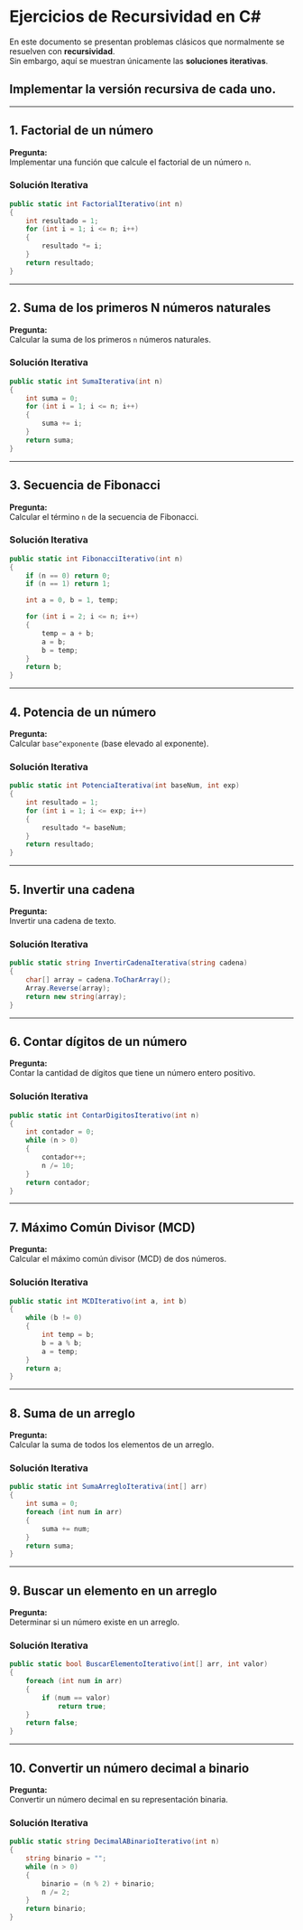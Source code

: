 #  Ejercicios de Recursividad en C#

En este documento se presentan problemas clásicos que normalmente se resuelven con **recursividad**.  
Sin embargo, aquí se muestran únicamente las **soluciones iterativas**.  

## Implementar la **versión recursiva** de cada uno.

---

## 1. Factorial de un número

**Pregunta:**  
Implementar una función que calcule el factorial de un número `n`.

###  Solución Iterativa
```csharp
public static int FactorialIterativo(int n)
{
    int resultado = 1;
    for (int i = 1; i <= n; i++)
    {
        resultado *= i;
    }
    return resultado;
}
```

---

## 2. Suma de los primeros N números naturales

**Pregunta:**  
Calcular la suma de los primeros `n` números naturales.

###  Solución Iterativa
```csharp
public static int SumaIterativa(int n)
{
    int suma = 0;
    for (int i = 1; i <= n; i++)
    {
        suma += i;
    }
    return suma;
}
```

---

## 3. Secuencia de Fibonacci

**Pregunta:**  
Calcular el término `n` de la secuencia de Fibonacci.

### Solución Iterativa
```csharp
public static int FibonacciIterativo(int n)
{
    if (n == 0) return 0;
    if (n == 1) return 1;

    int a = 0, b = 1, temp;

    for (int i = 2; i <= n; i++)
    {
        temp = a + b;
        a = b;
        b = temp;
    }
    return b;
}
```

---

## 4. Potencia de un número

**Pregunta:**  
Calcular `base^exponente` (base elevado al exponente).

###  Solución Iterativa
```csharp
public static int PotenciaIterativa(int baseNum, int exp)
{
    int resultado = 1;
    for (int i = 1; i <= exp; i++)
    {
        resultado *= baseNum;
    }
    return resultado;
}
```

---

## 5. Invertir una cadena

**Pregunta:**  
Invertir una cadena de texto.

###  Solución Iterativa
```csharp
public static string InvertirCadenaIterativa(string cadena)
{
    char[] array = cadena.ToCharArray();
    Array.Reverse(array);
    return new string(array);
}
```

---

## 6. Contar dígitos de un número

**Pregunta:**  
Contar la cantidad de dígitos que tiene un número entero positivo.

###  Solución Iterativa
```csharp
public static int ContarDigitosIterativo(int n)
{
    int contador = 0;
    while (n > 0)
    {
        contador++;
        n /= 10;
    }
    return contador;
}
```

---

## 7. Máximo Común Divisor (MCD)

**Pregunta:**  
Calcular el máximo común divisor (MCD) de dos números.

###  Solución Iterativa
```csharp
public static int MCDIterativo(int a, int b)
{
    while (b != 0)
    {
        int temp = b;
        b = a % b;
        a = temp;
    }
    return a;
}
```

---

## 8. Suma de un arreglo

**Pregunta:**  
Calcular la suma de todos los elementos de un arreglo.

###  Solución Iterativa
```csharp
public static int SumaArregloIterativa(int[] arr)
{
    int suma = 0;
    foreach (int num in arr)
    {
        suma += num;
    }
    return suma;
}
```

---

## 9. Buscar un elemento en un arreglo

**Pregunta:**  
Determinar si un número existe en un arreglo.

###  Solución Iterativa
```csharp
public static bool BuscarElementoIterativo(int[] arr, int valor)
{
    foreach (int num in arr)
    {
        if (num == valor)
            return true;
    }
    return false;
}
```

---

## 10. Convertir un número decimal a binario

**Pregunta:**  
Convertir un número decimal en su representación binaria.

###  Solución Iterativa
```csharp
public static string DecimalABinarioIterativo(int n)
{
    string binario = "";
    while (n > 0)
    {
        binario = (n % 2) + binario;
        n /= 2;
    }
    return binario;
}
```